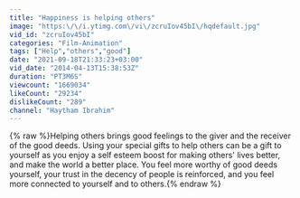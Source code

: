 ```yaml
---
title: "Happiness is helping others"
image: "https:\/\/i.ytimg.com\/vi\/zcruIov45bI\/hqdefault.jpg"
vid_id: "zcruIov45bI"
categories: "Film-Animation"
tags: ["Help","others","good"]
date: "2021-09-18T21:33:23+03:00"
vid_date: "2014-04-13T15:38:53Z"
duration: "PT3M6S"
viewcount: "1669034"
likeCount: "29234"
dislikeCount: "289"
channel: "Haytham Ibrahim"
---
```

{% raw %}Helping others brings good feelings to the giver and the receiver of the good deeds. Using your special gifts to help others can be a gift to yourself as you enjoy a self esteem boost for making others' lives better, and make the world a better place. You feel more worthy of good deeds yourself, your trust in the decency of people is reinforced, and you feel more connected to yourself and to others.{% endraw %}
